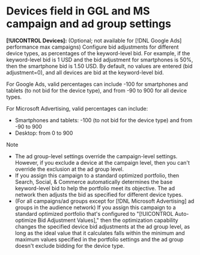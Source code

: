 # Devices field in GGL and MS campaign and ad group settings

**[!UICONTROL Devices]:** (Optional; not available for [!DNL Google Ads] performance max campaigns) Configure bid adjustments for different device types, as percentages of the keyword-level bid. For example, if the keyword-level bid is 1 USD and the bid adjustment for smartphones is 50%, then the smartphone bid is 1.50 USD. By default, no values are entered (bid adjustment=0), and all devices are bid at the keyword-level bid.

For Google Ads, valid percentages can include -100 for smartphones and tablets (to not bid for the device type), and from -90 to 900 for all device types.

For Microsoft Advertising, valid percentages can include:

* Smartphones and tablets: -100 (to not bid for the device type) and from -90 to 900
* Desktop: from 0 to 900

>[!NOTE]
>* The ad group-level settings override the campaign-level settings. However, if you exclude a device at the campaign level, then you can't override the exclusion at the ad group level.
>* If you assign this campaign to a standard optimized portfolio, then Search, Social, & Commerce automatically determines the base keyword-level bid to help the portfolio meet its objective. The ad network then adjusts the bid as specified for different device types.
>* (For all campaigns/ad groups except for [!DNL Microsoft Advertising] ad groups in the audience network) If you assign this campaign to a standard optimized portfolio that's configured to "[!UICONTROL Auto-optimize Bid Adjustment Values]," then the optimization capability changes the specified device bid adjustments at the ad group level, as long as the ideal value that it calculates falls within the minimum and maximum values specified in the portfolio settings and the ad group doesn't exclude bidding for the device type.
